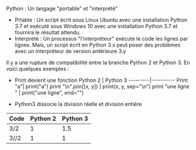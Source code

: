 Python : Un langage "portable" et "interprété"

- Prtable : Un script écrit sous Linux Ubuntu avec une installation Python 3.7 et exécuté sous Windows 10 avec une installation Python 3.7 et fournira le résultat attendu.
- Interpreté : Un processus "l'interpréteur" exécute le code les lignes par lignes. Mais, un script écrit en Python 3.x peut poser des problèmes avec un interpréteur de version antérieure 3.y 

Il y a une rupture de compatibilité entre la branche Python 2 et Python 3. En voici quelques exemples :

- Print devient une fonction 
Python 2 | Python 3 
---------|----------
Print "a"| print("a") 
print "\n".join([x, y]) | print(x, y, sep="\n")
print "une ligne " | print("une ligne", end="")

- Python3 dissocie la division réelle et division entière

Code |Python 2 | Python 3 
-----|---------|----------
3/2| 1 | 1.5 
3//2| 1 | 1 

